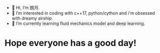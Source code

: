 - 👋 Hi, I’m 朗月.
- 👀 I’m interested in coding with c++17, python/cython and i'm obsessed with dreamy airship.
- 🌱 I’m currently learning fluid mechanics model and deep learning.


# Hope everyone has a good day!
